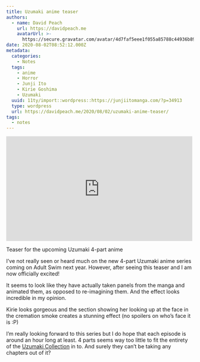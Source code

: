 ```yaml
---
title: Uzumaki anime teaser
authors:
  - name: David Peach
    url: https://davidpeach.me
    avatarUrl: >-
      https://secure.gravatar.com/avatar/4d7faf5eee1f055a85788c44936b8995eaab6dfb004e7854ec747ccb272e91ee?s=96&d=mm&r=g
date: 2020-08-02T08:52:12.000Z
metadata:
  categories:
    - Notes
  tags:
    - anime
    - Horror
    - Junji Ito
    - Kirie Goshima
    - Uzumaki
  uuid: 11ty/import::wordpress::https://junjiitomanga.com/?p=34913
  type: wordpress
  url: https://davidpeach.me/2020/08/02/uzumaki-anime-teaser/
tags:
  - notes
---
```

<iframe loading="lazy" title="Uzumaki Teaser Trailer (Coming 2021) | Toonami Special Edition | Adult Swim Con" width="500" height="281" src="https://www.youtube.com/embed/NxY8Jb7Zc6w?feature=oembed" frameborder="0" allow="accelerometer; autoplay; clipboard-write; encrypted-media; gyroscope; picture-in-picture; web-share" referrerpolicy="strict-origin-when-cross-origin" allowfullscreen=""></iframe>

Teaser for the upcoming Uzumaki 4-part anime

I’ve not really seen or heard much on the new 4-part Uzumaki anime series coming on Adult Swim next year. However, after seeing this teaser and I am now officially excited!

It seems to look like they have actually taken panels from the manga and animated them, as opposed to re-imagining them. And the effect looks incredible in my opinion.

Kirie looks gorgeous and the section showing her looking up at the face in the cremation smoke creates a stunning effect (no spoilers on who’s face it is :P)

I’m really looking forward to this series but I do hope that each episode is around an hour long at least. 4 parts seems way too little to fit the entirety of the [Uzumaki Collection](https://davidpeach.me/tag/uzumaki/) in to. And surely they can’t be taking any chapters out of it?